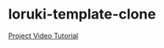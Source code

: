 # loruki-template-clone

[Project Video Tutorial](https://www.youtube.com/watch?v=p0bGHP-PXD4&ab_channel=TraversyMedia)
